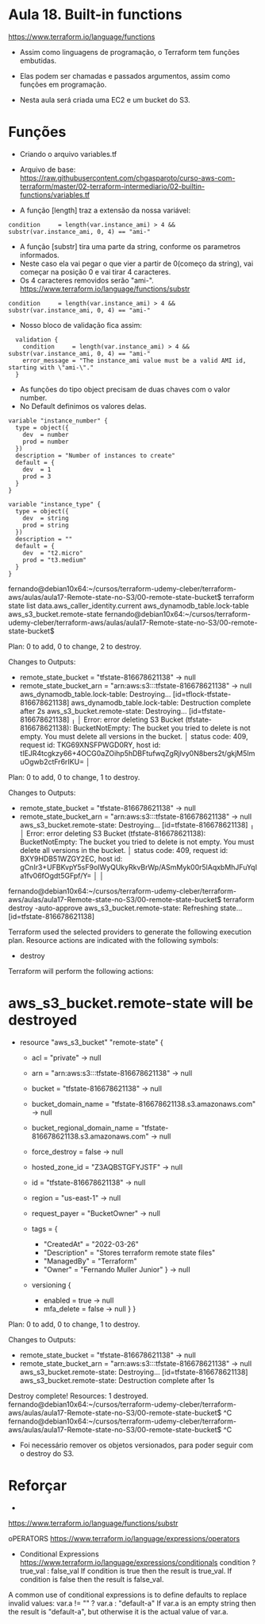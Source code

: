 



# Aula 18. Built-in functions

<https://www.terraform.io/language/functions>

- Assim como linguagens de programação, o Terraform tem funções embutidas.
- Elas podem ser chamadas e passados argumentos, assim como funções em programação.

- Nesta aula será criada uma EC2 e um bucket do S3.


# Funções

- Criando o arquivo variables.tf
- Arquivo de base:
    <https://raw.githubusercontent.com/chgasparoto/curso-aws-com-terraform/master/02-terraform-intermediario/02-builtin-functions/variables.tf>

- A função [length] traz a extensão da nossa variável:
~~~hcl
condition     = length(var.instance_ami) > 4 && substr(var.instance_ami, 0, 4) == "ami-"
~~~

- A função [substr] tira uma parte da string, conforme os parametros informados.
- Neste caso ela vai pegar o que vier a partir de 0(começo da string), vai começar na posição 0 e vai tirar 4 caracteres.
- Os 4 caracteres removidos serão "ami-".
    <https://www.terraform.io/language/functions/substr>
~~~hcl
condition     = length(var.instance_ami) > 4 && substr(var.instance_ami, 0, 4) == "ami-"
~~~


- Nosso bloco de validação fica assim:
~~~hcl
  validation {
    condition     = length(var.instance_ami) > 4 && substr(var.instance_ami, 0, 4) == "ami-"
    error_message = "The instance_ami value must be a valid AMI id, starting with \"ami-\"."
  }
~~~



- As funções do tipo object precisam de duas chaves com o valor number.
- No Default definimos os valores delas.

~~~hcl
variable "instance_number" {
  type = object({
    dev  = number
    prod = number
  })
  description = "Number of instances to create"
  default = {
    dev  = 1
    prod = 3
  }
}
~~~

~~~hcl
variable "instance_type" {
  type = object({
    dev  = string
    prod = string
  })
  description = ""
  default = {
    dev  = "t2.micro"
    prod = "t3.medium"
  }
}
~~~




fernando@debian10x64:~/cursos/terraform-udemy-cleber/terraform-aws/aulas/aula17-Remote-state-no-S3/00-remote-state-bucket$ terraform state list
data.aws_caller_identity.current
aws_dynamodb_table.lock-table
aws_s3_bucket.remote-state
fernando@debian10x64:~/cursos/terraform-udemy-cleber/terraform-aws/aulas/aula17-Remote-state-no-S3/00-remote-state-bucket$



Plan: 0 to add, 0 to change, 2 to destroy.

Changes to Outputs:
  - remote_state_bucket     = "tfstate-816678621138" -> null
  - remote_state_bucket_arn = "arn:aws:s3:::tfstate-816678621138" -> null
aws_dynamodb_table.lock-table: Destroying... [id=tflock-tfstate-816678621138]
aws_dynamodb_table.lock-table: Destruction complete after 2s
aws_s3_bucket.remote-state: Destroying... [id=tfstate-816678621138]
╷
│ Error: error deleting S3 Bucket (tfstate-816678621138): BucketNotEmpty: The bucket you tried to delete is not empty. You must delete all versions in the bucket.
│       status code: 409, request id: TKG69XNSFPWGD0RY, host id: tIEJR4tcgkzy66+4OCG0aZOihp5hDBFtufwqZgRjlvy0N8bers2t/gkjM5ImuOgwb2ctFr6rIKU=
│




Plan: 0 to add, 0 to change, 1 to destroy.

Changes to Outputs:
  - remote_state_bucket     = "tfstate-816678621138" -> null
  - remote_state_bucket_arn = "arn:aws:s3:::tfstate-816678621138" -> null
aws_s3_bucket.remote-state: Destroying... [id=tfstate-816678621138]
╷
│ Error: error deleting S3 Bucket (tfstate-816678621138): BucketNotEmpty: The bucket you tried to delete is not empty. You must delete all versions in the bucket.
│       status code: 409, request id: BXY9HDB51WZGY2EC, host id: gCnIr3+UFBKvpY5sF9oIWyQUkyRkvBrWp/ASmMyk00r5lAqxbMhJFuYqIa1fv06fOgdt5GFpf/Y=
│
│



fernando@debian10x64:~/cursos/terraform-udemy-cleber/terraform-aws/aulas/aula17-Remote-state-no-S3/00-remote-state-bucket$ terraform destroy -auto-approve
aws_s3_bucket.remote-state: Refreshing state... [id=tfstate-816678621138]

Terraform used the selected providers to generate the following execution plan. Resource actions are indicated with the following symbols:
  - destroy

Terraform will perform the following actions:

  # aws_s3_bucket.remote-state will be destroyed
  - resource "aws_s3_bucket" "remote-state" {
      - acl                         = "private" -> null
      - arn                         = "arn:aws:s3:::tfstate-816678621138" -> null
      - bucket                      = "tfstate-816678621138" -> null
      - bucket_domain_name          = "tfstate-816678621138.s3.amazonaws.com" -> null
      - bucket_regional_domain_name = "tfstate-816678621138.s3.amazonaws.com" -> null
      - force_destroy               = false -> null
      - hosted_zone_id              = "Z3AQBSTGFYJSTF" -> null
      - id                          = "tfstate-816678621138" -> null
      - region                      = "us-east-1" -> null
      - request_payer               = "BucketOwner" -> null
      - tags                        = {
          - "CreatedAt"   = "2022-03-26"
          - "Description" = "Stores terraform remote state files"
          - "ManagedBy"   = "Terraform"
          - "Owner"       = "Fernando Muller Junior"
        } -> null

      - versioning {
          - enabled    = true -> null
          - mfa_delete = false -> null
        }
    }

Plan: 0 to add, 0 to change, 1 to destroy.

Changes to Outputs:
  - remote_state_bucket     = "tfstate-816678621138" -> null
  - remote_state_bucket_arn = "arn:aws:s3:::tfstate-816678621138" -> null
aws_s3_bucket.remote-state: Destroying... [id=tfstate-816678621138]
aws_s3_bucket.remote-state: Destruction complete after 1s

Destroy complete! Resources: 1 destroyed.
fernando@debian10x64:~/cursos/terraform-udemy-cleber/terraform-aws/aulas/aula17-Remote-state-no-S3/00-remote-state-bucket$ ^C
fernando@debian10x64:~/cursos/terraform-udemy-cleber/terraform-aws/aulas/aula17-Remote-state-no-S3/00-remote-state-bucket$ ^C




- Foi necessário remover os objetos versionados, para poder seguir com o destroy do S3.







# Reforçar
- 
<https://www.terraform.io/language/functions/substr>

oPERATORS
<https://www.terraform.io/language/expressions/operators>

- Conditional Expressions
<https://www.terraform.io/language/expressions/conditionals>
  condition ? true_val : false_val
If condition is true then the result is true_val. If condition is false then the result is false_val.

A common use of conditional expressions is to define defaults to replace invalid values:
  var.a != "" ? var.a : "default-a"
If var.a is an empty string then the result is "default-a", but otherwise it is the actual value of var.a.